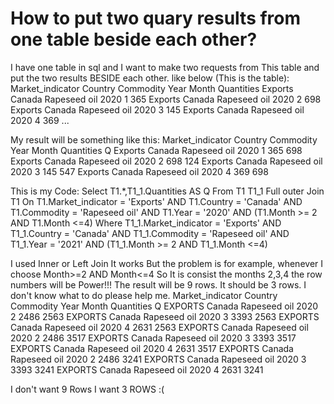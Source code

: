 
# How to put two quary results from one table beside each other?

I have one table in sql and I want to make two requests from This table and put the two results BESIDE each other. like below (This is the table):
Market_indicator   Country   Commodity        Year    Month   Quantities
Exports            Canada    Rapeseed oil     2020      1        365
Exports            Canada    Rapeseed oil     2020      2        698
Exports            Canada    Rapeseed oil     2020      3        145
Exports            Canada    Rapeseed oil     2020      4        369
...

My result will be something like this:
Market_indicator   Country   Commodity        Year    Month   Quantities   Q
Exports            Canada    Rapeseed oil     2020      1        365      698
Exports            Canada    Rapeseed oil     2020      2        698      124
Exports            Canada    Rapeseed oil     2020      3        145      547
Exports            Canada    Rapeseed oil     2020      4        369      698

This is my Code:
Select T1.*,T1_1.Quantities AS Q
From T1 T1_1
Full outer Join T1
On T1.Market_indicator = 'Exports' AND T1.Country = 'Canada' AND T1.Commodity = 'Rapeseed oil' AND T1.Year = '2020' AND (T1.Month >= 2 AND T1.Month <=4)
Where T1_1.Market_indicator = 'Exports' AND T1_1.Country = 'Canada' AND T1_1.Commodity = 'Rapeseed oil' AND T1_1.Year = '2021' AND (T1_1.Month >= 2 AND T1_1.Month <=4)

I used Inner or Left Join It works But the problem is for example, whenever I choose Month>=2 AND Month<=4 So It is consist the months 2,3,4  the row numbers will be Power!!! The result will be 9 rows. It should be 3 rows.
I don't know what to do please help me.
Market_indicator Country Commodity Year Month Quantities Q
EXPORTS Canada  Rapeseed oil    2020    2   2486    2563
EXPORTS Canada  Rapeseed oil    2020    3   3393    2563
EXPORTS Canada  Rapeseed oil    2020    4   2631    2563
EXPORTS Canada  Rapeseed oil    2020    2   2486    3517
EXPORTS Canada  Rapeseed oil    2020    3   3393    3517
EXPORTS Canada  Rapeseed oil    2020    4   2631    3517
EXPORTS Canada  Rapeseed oil    2020    2   2486    3241
EXPORTS Canada  Rapeseed oil    2020    3   3393    3241
EXPORTS Canada  Rapeseed oil    2020    4   2631    3241

I don't want 9 Rows I want 3 ROWS :(

        